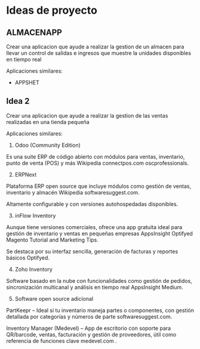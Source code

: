 # Ideas de proyecto

## ALMACENAPP

Crear una aplicacion que ayude a realizar la gestion de un almacen para llevar un control de salidas e ingresos que muestre la unidades disponibles en tiempo real

Aplicaciones similares:

- APPSHET

## Idea 2

Crear una aplicacion que ayude a realizar la gestion de las ventas realizadas en una tienda pequeña

Aplicaciones similares:

1. Odoo (Community Edition)

Es una suite ERP de código abierto con módulos para ventas, inventario, punto de venta (POS) y más 
Wikipedia
connectpos.com
oscprofessionals.

2. ERPNext

Plataforma ERP open source que incluye módulos como gestión de ventas, inventario y almacén 
Wikipedia
softwaresuggest.com.

Altamente configurable y con versiones autohospedadas disponibles.

3. inFlow Inventory

Aunque tiene versiones comerciales, ofrece una app gratuita ideal para gestión de inventario y ventas en pequeñas empresas 
AppsInsight
Optifyed
Magento Tutorial and Marketing Tips.

Se destaca por su interfaz sencilla, generación de facturas y reportes básicos 
Optifyed.

4. Zoho Inventory

Software basado en la nube con funcionalidades como gestión de pedidos, sincronización multicanal y análisis en tiempo real 
AppsInsight
Medium.

5. Software open source adicional

PartKeepr – Ideal si tu inventario maneja partes o componentes, con gestión detallada por categorías y números de parte 
softwaresuggest.com.

Inventory Manager (Medevel) – App de escritorio con soporte para QR/barcode, ventas, facturación y gestión de proveedores, útil como referencia de funciones clave 
medevel.com
.
